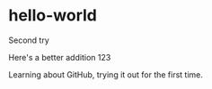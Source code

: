 # hello-world
Second try 

Here's a better addition
123

Learning about GitHub, trying it out for the first time.
